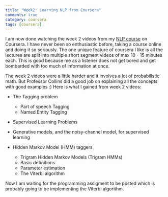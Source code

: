 ```yaml
---
title: "Week2: Learning NLP from Coursera"
comments: true
category: coursera 
tags: [coursera]
---
```


I am now done watching the week 2 videos from my [NLP course](https://www.coursera.org/course/nlangp) on Coursera. I have never been so enthusiastic before, taking a course online and doing it so seriously. The one unique feature of coursera I like is all the lectures are split into multiple short segment videos of max 10 - 15 minutes each. This is good because me as a listener does not get bored and get bombarded with too much of information at once.

The week 2 videos were a little harder and it involves a lot of probabilistic math. But Professor Collins did a good job on explaining all the concepts with good examples :) Here is what I gained from week 2 videos:

* The Tagging problem
    * Part of speech Tagging
    * Named Entity Tagging

* Supervised Learning Problems

* Generative models, and the noisy-channel model, for supervised learning 

* Hidden Markov Model (HMM) taggers
    * Trigram Hidden Markov Models (Trigram HMMs)
    * Basic definitions
    * Parameter estimation
    * The Viterbi algorithm

Now I am waiting for the programming assigment to be posted which is probably going to be implementing the Viterbi algorithm.
